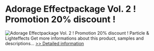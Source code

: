 # Adorage Effectpackage Vol. 2 ! Promotion 20% discount !
![Adorage Effectpackage Vol. 2 ! Promotion 20% discount !](https://mycommerce.akamaized.net/api/pimages/P300056656/BIG/300056656.JPG)
Particle & Lighteffects
 Get more informations about this product, samples and descriptions...
[>> Detailed information](https://secure.element5.com/esales/product.html?productid=300056656&affiliateid=200057808)